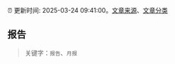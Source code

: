 :alarm_clock: 更新时间: 2025-03-24 09:41:00。[文章来源](/README.md)、[文章分类](/TAGS.md)

## 报告


> 关键字：`报告`、`月报`



